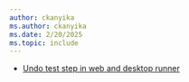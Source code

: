 ```yaml
---
author: ckanyika
ms.author: ckanyika
ms.date: 2/20/2025
ms.topic: include
---
```

 
- [Undo test step in web and desktop runner](#undo-test-step-in-web-and-desktop-runner)
